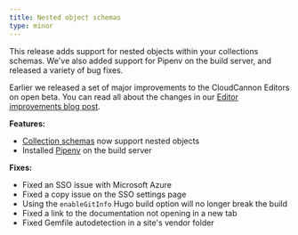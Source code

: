 ```yaml
---
title: Nested object schemas
type: minor
---
```

This release adds support for nested objects within your collections schemas. We've also added support for Pipenv on the build server, and released a variety of bug fixes.

Earlier we released a set of major improvements to the CloudCannon Editors on open beta. You can read all about the changes in our [Editor improvements blog post](https://cloudcannon.com/blog/saving-time-our-new-editor-improvements/).

**Features:**

* [Collection schemas](/documentation/articles/create-a-schema/) now support nested objects
* Installed [Pipenv](https://pipenv.pypa.io/en/latest/) on the build server

**Fixes:**

* Fixed an SSO issue with Microsoft Azure
* Fixed a copy issue on the SSO settings page
* Using the `enableGitInfo` Hugo build option will no longer break the build
* Fixed a link to the documentation not opening in a new tab
* Fixed Gemfile autodetection in a site's vendor folder

